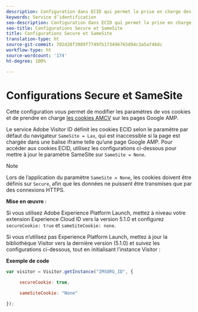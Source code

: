 ```yaml
---
description: Configuration dans ECID qui permet la prise en charge des cookies AMCV sur les pages Google AMP.
keywords: Service d’identification
seo-description: Configuration dans ECID qui permet la prise en charge des cookies AMCV sur les pages Google AMP.
seo-title: Configurations Secure et SameSite
title: Configurations Secure et SameSite
translation-type: ht
source-git-commit: 702d20f3989f7749fb173496765d94c3a5af46dc
workflow-type: ht
source-wordcount: '174'
ht-degree: 100%

---
```



# Configurations Secure et SameSite

Cette configuration vous permet de modifier les paramètres de vos cookies et de prendre en charge [les cookies AMCV](../../introduction/cookies.md) sur les pages Google AMP.

Le service Adobe Visitor ID définit les cookies ECID selon le paramètre par défaut du navigateur `SameSite = Lax`, qui est inaccessible si la page est chargée dans une balise iframe telle quʼune page Google AMP. Pour accéder aux cookies ECID, utilisez les configurations ci-dessous pour mettre à jour le paramètre SameSite sur `SameSite = None`.

>[!NOTE]
>
>Lors de lʼapplication du paramètre `SameSite = None`, les cookies doivent être définis sur `Secure`, afin que les données ne puissent être transmises que par des connexions HTTPS.

**Mise en œuvre** :

Si vous utilisez Adobe Experience Platform Launch, mettez à niveau votre extension Experience Cloud ID vers la version 5.1.0 et configurez `secureCookie: true` et `sameSiteCookie: none`.

Si vous nʼutilisez pas Experience Platform Launch, mettez à jour la bibliothèque Visitor vers la dernière version (5.1.0) et suivez les configurations ci-dessous, tout en initialisant lʼinstance Visitor :

**Exemple de code**

```js
var visitor = Visitor.getInstance("IMSORG_ID", {

     secureCookie: true,

     sameSiteCookie: "None"

});
```
